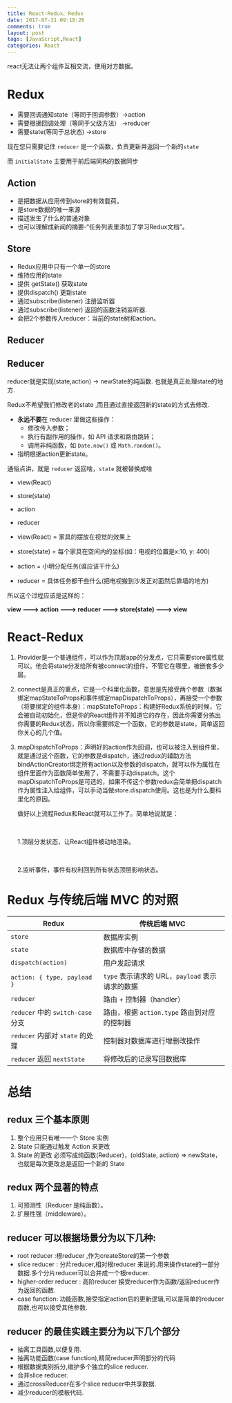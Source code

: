 ```yaml
---
title: React-Redux、Redux
date: 2017-07-31 09:18:26
comments: true
layout: post
tags: [JavaScript,React]
categories: React
---
```


react无法让两个组件互相交流，使用对方数据。

# Redux

- 需要回调通知state（等同于回调参数）->action
- 需要根据回调处理（等同于父级方法） ->reducer
- 需要state(等同于总状态) ->store

现在您只需要记住 `reducer` 是一个函数，负责更新并返回一个新的`state`

而 `initialState` 主要用于前后端同构的数据同步

<!--more-->

## Action

- 是把数据从应用传到store的有效载荷。
- 是store数据的唯一来源
- 描述发生了什么的普通对象
- 也可以理解成新闻的摘要-“任务列表里添加了学习Redux文档”。

## Store

- Redux应用中只有一个单一的store
- 维持应用的state
- 提供 getState() 获取state
- 提供dispatch() 更新state
- 通过subscribe(listener) 注册监听器
- 通过subscribe(listener) 返回的函数注销监听器.
- 会把2个参数传入reducer：当前的state树和action。

## Reducer

## Reducer

reducer就是实现(state,action) -> newState的纯函数. 也就是真正处理state的地方.

Redux不希望我们修改老的state ,而且通过直接返回新的state的方式去修改.

- **永远不要**在 reducer 里做这些操作：
  - 修改传入参数；
  - 执行有副作用的操作，如 API 请求和路由跳转；
  - 调用非纯函数，如 `Date.now()` 或 `Math.random()`。
- 指明根据action更新state。



通俗点讲，就是 `reducer` 返回啥，`state` 就被替换成啥

- view(React)
- store(state)
- action
- reducer


- view(React) = 家具的摆放在视觉的效果上
- store(state) = 每个家具在空间内的坐标(如：电视的位置是x:10, y: 400)
- action = 小明分配任务(谁应该干什么)
- reducer = 具体任务都干些什么(把电视搬到沙发正对面然后靠墙的地方)

所以这个过程应该是这样的：

**view ---> action ---> reducer ---> store(state) ---> view**



# React-Redux

1. Provider是一个普通组件，可以作为顶层app的分发点，它只需要store属性就可以。他会将state分发给所有被connect的组件，不管它在哪里，被嵌套多少层。

2. connect是真正的重点，它是一个科里化函数，意思是先接受两个参数（数据绑定mapStateToProps和事件绑定mapDispatchToProps），再接受一个参数（将要绑定的组件本身）：mapStateToProps：构建好Redux系统的时候，它会被自动初始化，但是你的React组件并不知道它的存在，因此你需要分拣出你需要的Redux状态，所以你需要绑定一个函数，它的参数是state，简单返回你关心的几个值。

3. mapDispatchToProps：声明好的action作为回调，也可以被注入到组件里，就是通过这个函数，它的参数是dispatch，通过redux的辅助方法bindActionCreator绑定所有action以及参数的dispatch，就可以作为属性在组件里面作为函数简单使用了，不需要手动dispatch。这个mapDispatchToProps是可选的，如果不传这个参数redux会简单把dispatch作为属性注入给组件，可以手动当做store.dispatch使用。这也是为什么要科里化的原因。

   做好以上流程Redux和React就可以工作了。简单地说就是：

   ​

   1.顶层分发状态，让React组件被动地渲染。

   ​

   2.监听事件，事件有权利回到所有状态顶层影响状态。

# Redux 与传统后端 MVC 的对照

| Redux                         | 传统后端 MVC                           |
| ----------------------------- | ---------------------------------- |
| `store`                       | 数据库实例                              |
| `state`                       | 数据库中存储的数据                          |
| `dispatch(action)`            | 用户发起请求                             |
| `action: { type, payload }`   | `type` 表示请求的 URL，`payload` 表示请求的数据 |
| `reducer`                     | 路由 + 控制器（handler）                  |
| `reducer` 中的 `switch-case` 分支 | 路由，根据 `action.type` 路由到对应的控制器      |
| `reducer` 内部对 `state` 的处理     | 控制器对数据库进行增删改操作                     |
| `reducer` 返回 `nextState`      | 将修改后的记录写回数据库                       |



# 总结

## redux 三个基本原则

1. 整个应用只有唯一一个 Store 实例
2. State 只能通过触发 Action 来更改
3. State 的更改 必须写成纯函数(Reducer)，(oldState, action) => newState，也就是每次更改总是返回一个新的 State

## redux 两个显著的特点

1. 可预测性（Reducer 是纯函数）。
2. 扩展性强（middleware）。


## reducer 可以根据场景分为以下几种:

- root reducer :根reducer ,作为createStore的第一个参数
- slice reducer : 分片reducer,相对根reducer 来说的.用来操作state的一部分数据.多个分片reducer可以合并成一个根reducer.
- higher-order reducer : 高阶reducer 接受reducer作为函数/返回reducer作为返回的函数.
- case function: 功能函数,接受指定action后的更新逻辑,可以是简单的reducer函数,也可以接受其他参数.

## reducer 的最佳实践主要分为以下几个部分

- 抽离工具函数,以便复用.
- 抽离功能函数(case function),精简reducer声明部分的代码
- 根据数据类别拆分,维护多个独立的slice reducer.
- 合并slice reducer.
- 通过crossReducer在多个slice reducer中共享数据.
- 减少reducer的模板代码.